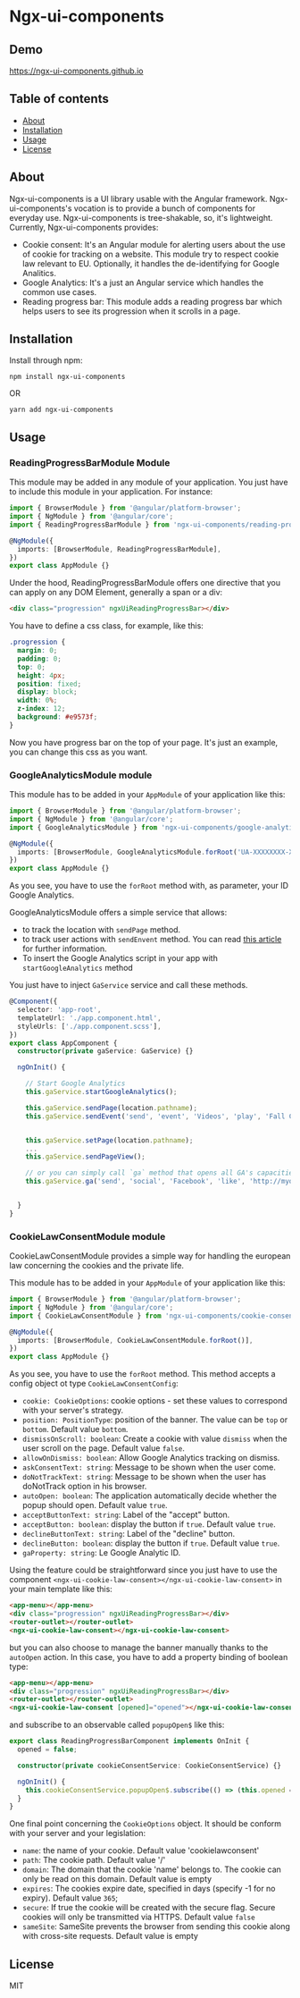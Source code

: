 # Ngx-ui-components

## Demo

https://ngx-ui-components.github.io

## Table of contents

- [About](#about)
- [Installation](#installation)
- [Usage](#usage)
- [License](#license)

## About

Ngx-ui-components is a UI library usable with the Angular framework. Ngx-ui-components's vocation is to provide a bunch of components for everyday use. Ngx-ui-components is tree-shakable, so, it's lightweight. Currently, Ngx-ui-components provides:

- Cookie consent: It's an Angular module for alerting users about the use of cookie for tracking on a website. This module try to respect cookie law relevant to EU. Optionally, it handles the de-identifying for Google Analitics.
- Google Analytics: It's a just an Angular service which handles the common use cases.
- Reading progress bar: This module adds a reading progress bar which helps users to see its progression when it scrolls in a page.

## Installation

Install through npm:

```
npm install ngx-ui-components
```

OR

```
yarn add ngx-ui-components
```

## Usage

### ReadingProgressBarModule Module

This module may be added in any module of your application. You just have to include this module in your application. For instance:

```typescript
import { BrowserModule } from '@angular/platform-browser';
import { NgModule } from '@angular/core';
import { ReadingProgressBarModule } from 'ngx-ui-components/reading-progress-bar';

@NgModule({
  imports: [BrowserModule, ReadingProgressBarModule],
})
export class AppModule {}
```

Under the hood, ReadingProgressBarModule offers one directive that you can apply on any DOM Element, generally a span or a div:

```html
<div class="progression" ngxUiReadingProgressBar></div>
```

You have to define a css class, for example, like this:

```css
.progression {
  margin: 0;
  padding: 0;
  top: 0;
  height: 4px;
  position: fixed;
  display: block;
  width: 0%;
  z-index: 12;
  background: #e9573f;
}
```

Now you have progress bar on the top of your page. It's just an example, you can change this css as you want.

### GoogleAnalyticsModule module

This module has to be added in your `AppModule` of your application like this:

```ts
import { BrowserModule } from '@angular/platform-browser';
import { NgModule } from '@angular/core';
import { GoogleAnalyticsModule } from 'ngx-ui-components/google-analytics';

@NgModule({
  imports: [BrowserModule, GoogleAnalyticsModule.forRoot('UA-XXXXXXXX-X')],
})
export class AppModule {}
```

As you see, you have to use the `forRoot` method with, as parameter, your ID Google Analytics.

GoogleAnalyticsModule offers a simple service that allows:

- to track the location with `sendPage` method.
- to track user actions with `sendEnvent` method. You can read [this article](https://developers.google.com/analytics/devguides/collection/analyticsjs/events) for further information.
- To insert the Google Analytics script in your app with `startGoogleAnalytics` method

You just have to inject `GaService` service and call these methods.

```ts
@Component({
  selector: 'app-root',
  templateUrl: './app.component.html',
  styleUrls: ['./app.component.scss'],
})
export class AppComponent {
  constructor(private gaService: GaService) {}

  ngOnInit() {

    // Start Google Analytics
    this.gaService.startGoogleAnalytics();

    this.gaService.sendPage(location.pathname);
    this.gaService.sendEvent('send', 'event', 'Videos', 'play', 'Fall Campaign');


    this.gaService.setPage(location.pathname);
    ...
    this.gaService.sendPageView();

    // or you can simply call `ga` method that opens all GA's capacities
    this.gaService.ga('send', 'social', 'Facebook', 'like', 'http://myownpersonaldomain.com');


  }
}
```

### CookieLawConsentModule module

CookieLawConsentModule provides a simple way for handling the european law concerning the cookies and the private life.

This module has to be added in your `AppModule` of your application like this:

```ts
import { BrowserModule } from '@angular/platform-browser';
import { NgModule } from '@angular/core';
import { CookieLawConsentModule } from 'ngx-ui-components/cookie-consent';

@NgModule({
  imports: [BrowserModule, CookieLawConsentModule.forRoot()],
})
export class AppModule {}
```

As you see, you have to use the `forRoot` method. This method accepts a config object ot type `CookieLawConsentConfig`:

- `cookie: CookieOptions`: cookie options - set these values to correspond with your server's strategy.
- `position: PositionType`: position of the banner. The value can be `top` or `bottom`. Default value `bottom`.
- `dismissOnScroll: boolean`: Create a cookie with value `dismiss` when the user scroll on the page. Default value `false`.
- `allowOnDismiss: boolean`: Allow Google Analytics tracking on dismiss.
- `askConsentText: string`: Message to be shown when the user come.
- `doNotTrackText: string`: Message to be shown when the user has doNotTrack option in his browser.
- `autoOpen: boolean`: The application automatically decide whether the popup should open. Default value `true`.
- `acceptButtonText: string`: Label of the "accept" button.
- `acceptButton: boolean`: display the button if `true`. Default value `true`.
- `declineButtonText: string`: Label of the "decline" button.
- `declineButton: boolean`: display the button if `true`. Default value `true`.
- `gaProperty: string`: Le Google Analytic ID.

Using the feature could be straightforward since you just have to use the component `<ngx-ui-cookie-law-consent></ngx-ui-cookie-law-consent>` in your main template like this:

```html
<app-menu></app-menu>
<div class="progression" ngxUiReadingProgressBar></div>
<router-outlet></router-outlet>
<ngx-ui-cookie-law-consent></ngx-ui-cookie-law-consent>
```

but you can also choose to manage the banner manually thanks to the `autoOpen` action. In this case, you have to add a property binding of boolean type:

```html
<app-menu></app-menu>
<div class="progression" ngxUiReadingProgressBar></div>
<router-outlet></router-outlet>
<ngx-ui-cookie-law-consent [opened]="opened"></ngx-ui-cookie-law-consent>
```

and subscribe to an observable called `popupOpen$` like this:

```ts
export class ReadingProgressBarComponent implements OnInit {
  opened = false;

  constructor(private cookieConsentService: CookieConsentService) {}

  ngOnInit() {
    this.cookieConsentService.popupOpen$.subscribe(() => (this.opened = true));
  }
}
```

One final point concerning the `CookieOptions` object. It should be conform with your server and your legislation:

- `name`: the name of your cookie. Default value 'cookielawconsent'
- `path`: The cookie path. Default value '/'
- `domain`: The domain that the cookie 'name' belongs to. The cookie can only be read on this domain. Default value is empty
- `expires`: The cookies expire date, specified in days (specify -1 for no expiry). Default value `365`;
- `secure`: If true the cookie will be created with the secure flag. Secure cookies will only be transmitted via HTTPS. Default value `false`
- `sameSite`: SameSite prevents the browser from sending this cookie along with cross-site requests. Default value is empty

## License

MIT
